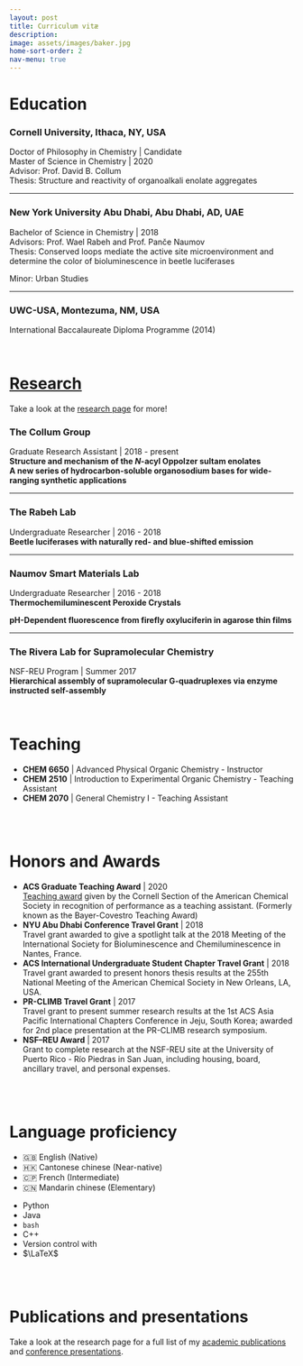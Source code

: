 ```yaml
---
layout: post
title: Curriculum vitæ
description:
image: assets/images/baker.jpg
home-sort-order: 2
nav-menu: true
---
```


<!-- [Download my CV here!](/assets/NathanMLui_CV.pdf) -->

# Education

### Cornell University, Ithaca, NY, USA

Doctor of Philosophy in Chemistry | Candidate  
Master of Science in Chemistry | 2020  
Advisor: Prof. David B. Collum  
Thesis: Structure and reactivity of organoalkali enolate aggregates  

----

### New York University Abu Dhabi, Abu Dhabi, AD, UAE

Bachelor of Science in Chemistry | 2018  
Advisors: Prof. Wael Rabeh and Prof. Panče Naumov  
Thesis: Conserved loops mediate the active site microenvironment and determine the color of bioluminescence in beetle luciferases  
<!-- Specialization: Biochemistry   -->
Minor: Urban Studies  

----

### UWC-USA, Montezuma, NM, USA

International Baccalaureate Diploma Programme (2014)

<br />

# [Research](/research.html)

Take a look at the [research page](/research.html) for more!

### The Collum Group

Graduate Research Assistant | 2018 - present  
**Structure and mechanism of the *N*-acyl Oppolzer sultam enolates**  
**A new series of hydrocarbon-soluble organosodium bases for wide-ranging synthetic applications**

----

### The Rabeh Lab

Undergraduate Researcher | 2016 - 2018  
**Beetle luciferases with naturally red- and blue-shifted emission**  
<!-- The mechanism of color tuning in bioluminescence remains one of the longest standing questions in the field. In this mutagenesis study, we examine the luciferases of two far-emitting bioluminescent insects (*Phrixothrix hirtus* and *Amydetes vivianii*) characterizing their structures, kinetics, thermostability, and substrate affinities to reveal the effect of their subtle differences on the emission colour. -->

----

### Naumov Smart Materials Lab

Undergraduate Researcher | 2016 - 2018  
**Thermochemiluminescent Peroxide Crystals**  
<!-- Chemiluminescence is a process of energy transduction which transforms chemical energy into light that is commonly reported in solution. We studied an occurance of thermally induced chemiluminescence in a macroscopic crystal of lophine hydroperoxide, developing various low-light and variable-temperature analytical methods, elucidating the mechanism of hydroperoxide decomposition, and demonstrating the first instance of thermochemiluminescence in the solid state. -->
**pH-Dependent fluorescence from firefly oxyluciferin in agarose thin films**  
<!-- Utilizing oxyluciferin, the product of firefly bioluminescence, we fabricated and spectroscopically characterized an agarose-based thin film for use as a humidity sensor. Absorbance and fluorescence studies found that the pH- and humidity-responsive solution-state photochemistry of oxyluciferin is conserved in the solid-state demonstrating an alternative approach to the investigation of environmental effects on bioluminescent systems. -->

----

### The Rivera Lab for Supramolecular Chemistry

NSF-REU Program | Summer 2017  
**Hierarchical assembly of supramolecular G-quadruplexes via enzyme instructed self-assembly**  
<!-- Building off the Rivera group’s previous work with guanosine derived supramolecular complexes, we synthesized phosphorylated guanosine derivatives which form host-like microglobluar assemblies at high temperatures.  We showed that dephosphorylation by a common alkaline phosphatase induces formation of the supramolecular assemblies.  The project provided proof of concept for the enzyme-instructed formation of nonpolymeric supramolecular assemblies and laid the groundwork for creating artificial organelles *in vivo*.   -->

<br />

# Teaching

- **CHEM 6650** \| Advanced Physical Organic Chemistry - Instructor  
- **CHEM 2510** \| Introduction to Experimental Organic Chemistry - Teaching Assistant  
- **CHEM 2070** \| General Chemistry I - Teaching Assistant  

<br />
<br />

# Honors and Awards

- **ACS Graduate Teaching Award** \| 2020  
<a href='https://chemistry.cornell.edu/grad-awards' rtarget='_blank'>Teaching award</a> given by the Cornell Section of the American Chemical Society in recognition of performance as a teaching assistant. (Formerly known as the Bayer-Covestro Teaching Award)  
- **NYU Abu Dhabi Conference Travel Grant** \| 2018  
Travel grant awarded to give a spotlight talk at the 2018 Meeting of the International Society for Bioluminescence and Chemiluminescence in Nantes, France.  
- **ACS International Undergraduate Student Chapter Travel Grant** \| 2018  
Travel grant awarded to present honors thesis results at the 255th National Meeting of the American Chemical Society in New Orleans, LA, USA.  
- **PR-CLIMB Travel Grant** \| 2017  
Travel grant to present summer research results at the 1st ACS Asia Pacific International Chapters Conference in Jeju, South Korea; awarded for 2nd place presentation at the PR-CLIMB research symposium.  
- **NSF–REU Award** \| 2017  
Grant to complete research at the NSF-REU site at the University of Puerto Rico - Río Piedras in San Juan, including housing, board, ancillary travel, and personal expenses.

<br />
<br />

# Language proficiency

<div class="row">
    <div class="6u 12u$(small)">
        <ul>
            <li>&#127468;&#127463; English (Native)</li>
            <li>&#127469;&#127472; Cantonese chinese (Near-native)</li>
            <li>&#127464;&#127477; French (Intermediate)</li>
            <li>&#127464;&#127475; Mandarin chinese (Elementary)</li>
        </ul>
    </div>
    <div class="6u$ 12u$(small)">
        <ul>
            <li><i class="fab fa-python"></i> Python</li>
            <li><i class="fab fa-java"></i> Java</li>
            <li><i class="fas fa-terminal"></i> <code>bash</code></li>
            <li><i class="fas fa-code"></i> C++</li>
            <!-- <li><i class="fab fa-linux"></i> Linux</li> -->
            <li><i class="fas fa-code-branch"></i> Version control with <i class="fab fa-git-square"></i></li>
            <li>$\LaTeX$</li>
        </ul>
    </div>
</div>

<br />
<br />

# Publications and presentations

Take a look at the research page for a full list of my [academic publications](/research.html#papers) and [conference presentations](/research.html#talks).
